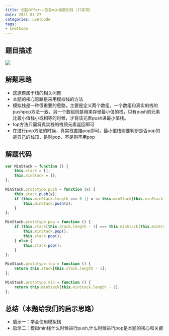 ```yaml
---
title: 剑指Offer——包含min函数的栈（JS实现）
date: 2021-04-27
categories: LeetCode
tags: 
- LeetCode
---
```

## 题目描述
![](https://img-blog.csdnimg.cn/img_convert/20f3ac40b5cc220e05407e5f61d990e1.png)

## 解题思路
* 这道题属于栈的相关问题
* 本题的核心思路是采用模拟栈的方法
* 模拟栈是一种很重要的思路，主要是定义两个数组，一个数组和真实的栈的pushpop方法一致，另一个数组则是用来存储最小值的栈，只有push的元素比最小值栈小或相等的时候，才将该元素push进最小值栈。
* top方法只需将真实栈的栈顶元素返回即可
* 在进行pop方法的时候，真实栈直接pop即可，最小值栈则要判断是否pop的是自己的栈顶，是则pop，不是则不用pop

## 解题代码
```js
var MinStack = function () {
    this.stack = [];
    this.minStack = [];
};

MinStack.prototype.push = function (x) {
    this.stack.push(x);
    if (this.minStack.length === 0 || x <= this.minStack[this.minStack.length - 1]) {
        this.minStack.push(x);
    }
};

MinStack.prototype.pop = function () {
    if (this.stack[this.stack.length - 1] === this.minStack[this.minStack.length - 1]) {
        this.minStack.pop();
        this.stack.pop();
    } else {
        this.stack.pop();
    }
};

MinStack.prototype.top = function () {
    return this.stack[this.stack.length - 1];
};

MinStack.prototype.min = function () {
    return this.minStack[this.minStack.length - 1];
};
```
## 总结（本题给我们的启示思路）
* 启示一：学会使用模拟栈
* 启示二：模拟min栈什么时候进行push,什么时候进行pop是本题的核心和关键
